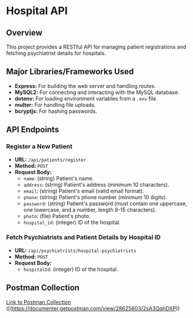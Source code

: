 # Hospital API

## Overview

This project provides a RESTful API for managing patient registrations and fetching psychiatrist details for hospitals.

## Major Libraries/Frameworks Used

- **Express:** For building the web server and handling routes.
- **MySQL2:** For connecting and interacting with the MySQL database.
- **dotenv:** For loading environment variables from a `.env` file.
- **multer:** For handling file uploads.
- **bcryptjs:** For hashing passwords.

## API Endpoints

### Register a New Patient

- **URL:** `/api/patients/register`
- **Method:** `POST`
- **Request Body:**
  - `name`: (string) Patient's name.
  - `address`: (string) Patient's address (minimum 10 characters).
  - `email`: (string) Patient's email (valid email format).
  - `phone`: (string) Patient's phone number (minimum 10 digits).
  - `password`: (string) Patient's password (must contain one uppercase, one lowercase, and a number, length 8-15 characters).
  - `photo`: (file) Patient's photo.
  - `hospital_id`: (integer) ID of the hospital.

### Fetch Psychiatrists and Patient Details by Hospital ID

- **URL:** `/api/psychiatrists/hospital-psychiatrists`
- **Method:** `POST`
- **Request Body:**
  - `hospitalId`: (integer) ID of the hospital.

## Postman Collection

[Link to Postman Collection](#) ([(https://documenter.getpostman.com/view/28625803/2sA3QqhDXP))
